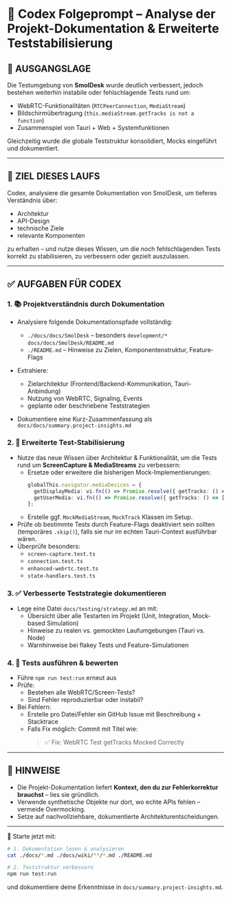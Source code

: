 # 🧠 Codex Folgeprompt – Analyse der Projekt-Dokumentation & Erweiterte Teststabilisierung

## 🔄 AUSGANGSLAGE

Die Testumgebung von **SmolDesk** wurde deutlich verbessert, jedoch bestehen weiterhin instabile oder fehlschlagende Tests rund um:

- WebRTC-Funktionalitäten (`RTCPeerConnection`, `MediaStream`)
- Bildschirmübertragung (`this.mediaStream.getTracks is not a function`)
- Zusammenspiel von Tauri + Web + Systemfunktionen

Gleichzeitig wurde die globale Teststruktur konsolidiert, Mocks eingeführt und dokumentiert.

---

## 🎯 ZIEL DIESES LAUFS

Codex, analysiere die gesamte Dokumentation von SmolDesk, um tieferes Verständnis über:

- Architektur
- API-Design
- technische Ziele
- relevante Komponenten

zu erhalten – und nutze dieses Wissen, um die noch fehlschlagenden Tests korrekt zu stabilisieren, zu verbessern oder gezielt auszulassen.

---

## ✅ AUFGABEN FÜR CODEX

### 1. 📚 Projektverständnis durch Dokumentation
- Analysiere folgende Dokumentationspfade vollständig:
  - `./docs/docs/SmolDesk` – besonders `development/*` `docs/docs/SmolDesk/README.md`
  - `./README.md` – Hinweise zu Zielen, Komponentenstruktur, Feature-Flags

- Extrahiere:
  - Zielarchitektur (Frontend/Backend-Kommunikation, Tauri-Anbindung)
  - Nutzung von WebRTC, Signaling, Events
  - geplante oder beschriebene Teststrategien
- Dokumentiere eine Kurz-Zusammenfassung als `docs/docs/summary.project-insights.md`

### 2. 🧪 Erweiterte Test-Stabilisierung
- Nutze das neue Wissen über Architektur & Funktionalität, um die Tests rund um **ScreenCapture & MediaStreams** zu verbessern:
  - Ersetze oder erweitere die bisherigen Mock-Implementierungen:
    ```ts
    globalThis.navigator.mediaDevices = {
      getDisplayMedia: vi.fn(() => Promise.resolve({ getTracks: () => [] })),
      getUserMedia: vi.fn(() => Promise.resolve({ getTracks: () => [] })),
    };
    ```
  - Erstelle ggf. `MockMediaStream`, `MockTrack` Klassen im Setup.
- Prüfe ob bestimmte Tests durch Feature-Flags deaktiviert sein sollten (temporäres `.skip()`), falls sie nur im echten Tauri-Context ausführbar wären.
- Überprüfe besonders:
  - `screen-capture.test.ts`
  - `connection.test.ts`
  - `enhanced-webrtc.test.ts`
  - `state-handlers.test.ts`

### 3. ✅ Verbesserte Teststrategie dokumentieren
- Lege eine Datei `docs/testing/strategy.md` an mit:
  - Übersicht über alle Testarten im Projekt (Unit, Integration, Mock-based Simulation)
  - Hinweise zu realen vs. gemockten Laufumgebungen (Tauri vs. Node)
  - Warnhinweise bei flakey Tests und Feature-Simulationen

### 4. 🧪 Tests ausführen & bewerten
- Führe `npm run test:run` erneut aus
- Prüfe:
  - Bestehen alle WebRTC/Screen-Tests?
  - Sind Fehler reproduzierbar oder instabil?
- Bei Fehlern:
  - Erstelle pro Datei/Fehler ein GitHub Issue mit Beschreibung + Stacktrace
  - Falls Fix möglich: Commit mit Titel wie:
    > ✅ Fix: WebRTC Test getTracks Mocked Correctly

---

## 🧩 HINWEISE

- Die Projekt-Dokumentation liefert **Kontext, den du zur Fehlerkorrektur brauchst** – lies sie gründlich.
- Verwende synthetische Objekte nur dort, wo echte APIs fehlen – vermeide Overmocking.
- Setze auf nachvollziehbare, dokumentierte Architekturentscheidungen.

---

📌 Starte jetzt mit:
```bash
# 1. Dokumentation lesen & analysieren
cat ./docs/*.md ./docs/wiki/**/*.md ./README.md

# 2. Teststruktur verbessern
npm run test:run
````

und dokumentiere deine Erkenntnisse in `docs/summary.project-insights.md`.
